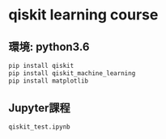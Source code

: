 # qiskit learning course
## 環境: python3.6
```bash
pip install qiskit
pip install qiskit_machine_learning
pip install matplotlib
```
## Jupyter課程
```bash
qiskit_test.ipynb
```
